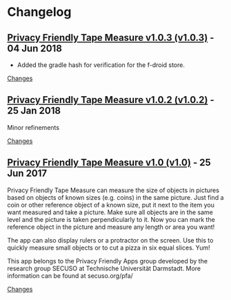 # Changelog

<a name="v1.0.3"></a>
## [Privacy Friendly Tape Measure v1.0.3 (v1.0.3)](https://github.com/SecUSo/privacy-friendly-tape-measure/releases/tag/v1.0.3) - 04 Jun 2018

- Added the gradle hash for verification for the f-droid store.

[Changes][v1.0.3]


<a name="v1.0.2"></a>
## [Privacy Friendly Tape Measure v1.0.2 (v1.0.2)](https://github.com/SecUSo/privacy-friendly-tape-measure/releases/tag/v1.0.2) - 25 Jan 2018

Minor refinements

[Changes][v1.0.2]


<a name="v1.0"></a>
## [Privacy Friendly Tape Measure v1.0 (v1.0)](https://github.com/SecUSo/privacy-friendly-tape-measure/releases/tag/v1.0) - 25 Jun 2017

Privacy Friendly Tape Measure can measure the size of objects in pictures based on objects of known sizes (e.g. coins) in the same picture. Just find a coin or other reference object of a known size, put it next to the item you want measured and take a picture. Make sure all objects are in the same level and the picture is taken perpendicularly to it. Now you can mark the reference object in the picture and measure any length or area you want!
 
The app can also display rulers or a protractor on the screen. Use this to quickly measure small objects or to cut a pizza in six equal slices. Yum!
 
This app belongs to the Privacy Friendly Apps group developed by the research group SECUSO at Technische Universität Darmstadt. More information can be found at secuso.org/pfa/

[Changes][v1.0]


[v1.0.3]: https://github.com/SecUSo/privacy-friendly-tape-measure/compare/v1.0.2...v1.0.3
[v1.0.2]: https://github.com/SecUSo/privacy-friendly-tape-measure/compare/v1.0...v1.0.2
[v1.0]: https://github.com/SecUSo/privacy-friendly-tape-measure/tree/v1.0

 <!-- Generated by https://github.com/rhysd/changelog-from-release -->
